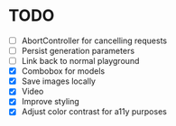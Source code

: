 # TODO

- [ ] AbortController for cancelling requests
- [ ] Persist generation parameters
- [ ] Link back to normal playground
- [x] Combobox for models
- [x] Save images locally
- [x] Video
- [x] Improve styling
- [x] Adjust color contrast for a11y purposes
